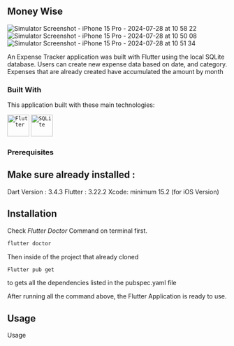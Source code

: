 ## Money Wise

![Simulator Screenshot - iPhone 15 Pro - 2024-07-28 at 10 58 22](https://github.com/user-attachments/assets/ed21c03d-6dff-4316-8684-edc2a66f8036)
![Simulator Screenshot - iPhone 15 Pro - 2024-07-28 at 10 50 08](https://github.com/user-attachments/assets/641a15f4-3473-4166-a0f4-df9d6c25f23b)
![Simulator Screenshot - iPhone 15 Pro - 2024-07-28 at 10 51 34](https://github.com/user-attachments/assets/77480028-286e-45a1-8923-a8b5bafc2425)


An Expense Tracker application was built with Flutter using the local SQLite database. Users can create new expense data based on date, and category. Expenses that are already created have accumulated the amount by month

### Built With

This application built with these main technologies:

<code><img width="50" src="https://user-images.githubusercontent.com/25181517/186150365-da1eccce-6201-487c-8649-45e9e99435fd.png" alt="Flutter" title="Flutter"/></code>
<code><img width="50" src="https://github.com/marwin1991/profile-technology-icons/assets/136815194/82df4543-236b-4e45-9604-5434e3faab17" alt="SQLite" title="SQLite"/></code>

### Prerequisites

## Make sure already installed :
Dart Version : 3.4.3 
Flutter : 3.22.2 
Xcode: minimum 15.2 (for iOS Version)

## Installation
Check _Flutter Doctor_ Command on terminal first.

```sh
flutter doctor
```

Then inside of the project that already cloned
```sh
Flutter pub get
```
to gets all the dependencies listed in the pubspec.yaml file


After running all the command above, the Flutter Application is ready to use.
<!-- USAGE EXAMPLES -->


## Usage

Usage


